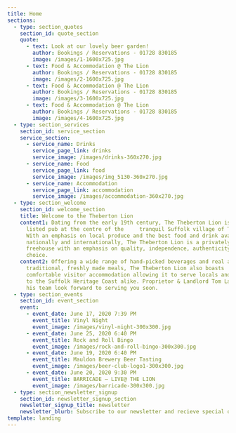 ```yaml
---
title: Home
sections:
  - type: section_quotes
    section_id: quote_section
    quote:
      - text: Look at our lovely beer garden!
        author: Bookings / Reservations - 01728 830185
        image: /images/1-1600x725.jpg
      - text: Food & Accommodation @ The Lion
        author: Bookings / Reservations - 01728 830185
        image: /images/2-1600x725.jpg
      - text: Food & Accommodation @ The Lion
        author: Bookings / Reservations - 01728 830185
        image: /images/3-1600x725.jpg
      - text: Food & Accommodation @ The Lion
        author: Bookings / Reservations - 01728 830185
        image: /images/4-1600x725.jpg
  - type: section_services
    section_id: service_section
    service_section:
      - service_name: Drinks
        service_page_link: drinks
        service_image: /images/drinks-360x270.jpg
      - service_name: Food
        service_page_link: food
        service_image: /images/img_5130-360x270.jpg
      - service_name: Accommodation
        service_page_link: accommodation
        service_image: /images/accommodation-360x270.jpg
  - type: section_welcome
    section_id: welcome_section
    title: Welcome to the Theberton Lion
    content1: Dating from the early 19th century, The Theberton Lion is a Grade II
      listed pub at the centre of the     tranquil Suffolk village of Theberton.
      With an emphasis on local produce and the best food and drink available
      nationally and internationally, The Theberton Lion is a privately run
      freehouse with an emphasis on quality, independence, authenticity and
      choice.
    content2: Offering a wide range of hand-picked beverages and real ales alongside
      traditional, freshly made meals, The Theberton Lion also boasts
      comfortable visitor accommodation allowing it to serve locals and visitors
      to the Suffolk Heritage Coast alike. Proprietor & Landlord Tom Lagden and
      his team look forward to serving you soon.
  - type: section_events
    section_id: event_section
    event:
      - event_date: June 17, 2020 7:39 PM
        event_title: Vinyl Night
        event_image: /images/vinyl-night-300x300.jpg
      - event_date: June 25, 2020 6:40 PM
        event_title: Rock and Roll Bingo
        event_image: /images/rock-and-roll-bingo-300x300.jpg
      - event_date: June 19, 2020 6:40 PM
        event_title: Mauldon Brewery Beer Tasting
        event_image: /images/beer-club-logo1-300x300.jpg
      - event_date: June 20, 2020 9:30 PM
        event_title: BARRICADE – LIVE@ THE LION
        event_image: /images/barricade-300x300.jpg
  - type: section_newsletter_signup
    section_id: newsletter_signup_section
    newsletter_signup_title: newsletter
    newsletter_blurb: Subscribe to our newsletter and recieve special offers and discounts
template: landing
---
```

